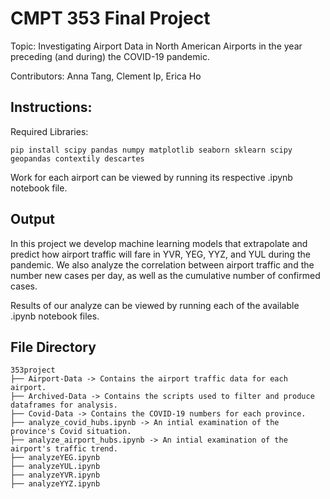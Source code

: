 # CMPT 353 Final Project

Topic: Investigating Airport Data in North American Airports in the year preceding (and during) the COVID-19 pandemic.

Contributors: Anna Tang, Clement Ip, Erica Ho

## Instructions:

Required Libraries:
```
pip install scipy pandas numpy matplotlib seaborn sklearn scipy geopandas contextily descartes
```

Work for each airport can be viewed by running its respective .ipynb notebook file.

## Output

In this project we develop machine learning models that extrapolate and predict how airport traffic will fare in YVR, YEG, YYZ, and YUL during the pandemic. We also analyze the correlation between airport traffic and the number new cases per day, as well as the cumulative number of confirmed cases. 

Results of our analyze can be viewed by running each of the available .ipynb notebook files.

## File Directory 

```
353project
├── Airport-Data -> Contains the airport traffic data for each airport.
├── Archived-Data -> Contains the scripts used to filter and produce dataframes for analysis.
├── Covid-Data -> Contains the COVID-19 numbers for each province.
├── analyze_covid_hubs.ipynb -> An intial examination of the province's Covid situation.
├── analyze_airport_hubs.ipynb -> An intial examination of the airport's traffic trend.
├── analyzeYEG.ipynb
├── analyzeYUL.ipynb
├── analyzeYVR.ipynb
├── analyzeYYZ.ipynb
```

